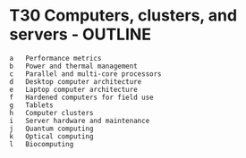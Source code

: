 # T30 Computers, clusters, and servers - OUTLINE
    a	Performance metrics
    b	Power and thermal management
    c	Parallel and multi-core processors
    d	Desktop computer architecture
    e	Laptop computer architecture
    f	Hardened computers for field use
    g	Tablets
    h	Computer clusters
    i	Server hardware and maintenance
    j	Quantum computing
    k	Optical computing
    l	Biocomputing
